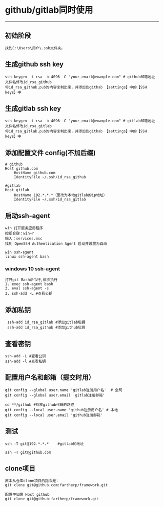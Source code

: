﻿# github/gitlab同时使用

---
## 初始阶段
```
找到C:\Users\用户\.ssh文件夹。
```

## 生成github ssh key
```
ssh-keygen -t rsa -b 4096 -C "your_email@example.com" # github邮箱地址 文件名修改id_rsa_github
将id_rsa_github.pub的内容复制出来，并添加到githab 【settings】中的【SSH keys】中
```

## 生成gitlab ssh key
```
ssh-keygen -t rsa -b 4096 -C "your_email@example.com" # gitlab邮箱地址 文件名修改id_rsa_gitlab
将id_rsa_gitlab.pub的内容复制出来，并添加到githab 【settings】中的【SSH keys】中
```

## 添加配置文件 config(不加后缀)
```
# github
Host github.com
	HostName github.com
	IdentityFile ~/.ssh/id_rsa_github
	
#gitlab
Host gitlab
    HostName 192.*.*.*（更改为本地gitlab的ip地址）
    IdentityFile ~/.ssh/id_rsa_gitlab
```

## 启动ssh-agent
```
win 打开服务应用程序
按组合键：win+r 
输入：services.msc
找到 OpenSSH Authentication Agent 启动并设置为自动

win ssh-agent
linux ssh-agent bash
```

### windows 10 ssh-agent 
```
打开git Bash命令行,依次执行
1. exec ssh-agent bash
2. eval ssh-agent -s
3. ssh-add -L #查看公钥
```

## 添加私钥
```
 ssh-add id_rsa_gitlab #添加gitlab私钥
 ssh-add id_rsa_github #添加github私钥
```

## 查看密钥
```
ssh-add -L #查看公钥
ssh-add -l #查看私钥
```

## 配置用户名和邮箱（提交时用）
```
git config --global user.name 'gitlab注册用户名'  # 全局
git config --global user.email 'gitlab注册邮箱'

cd **/github #存放github代码的路径
git config --local user.name 'github注册用户名' # 本地
git config --local user.email 'github注册邮箱'
```

## 测试
```
ssh -T git@192.*.*.*    #gitlab的地址

ssh -T git@github.com
```

## clone项目
```
原本从仓库clone项目的指令是：
git clone git@github.com:fartherp/framework.git

配置中如果 Host github
git clone git@github:fartherp/framework.git
```